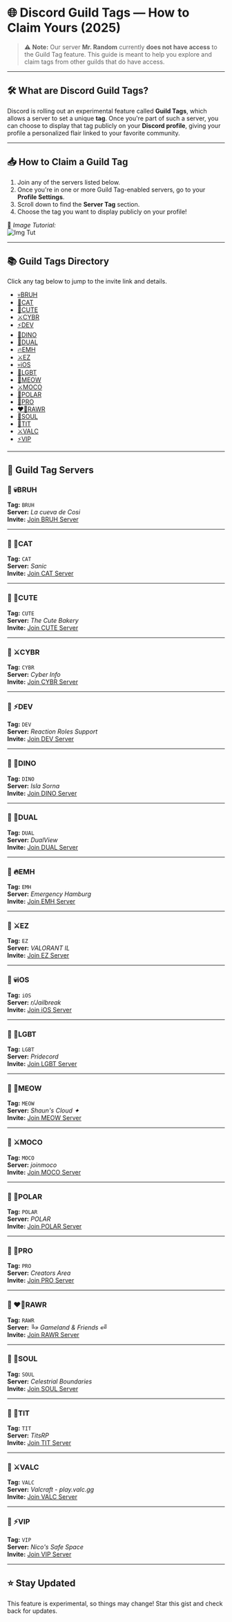 # 🌐 Discord Guild Tags — How to Claim Yours (2025)
 
> ⚠️ **Note:** Our server **Mr. Random** currently **does not have access** to the Guild Tag feature. This guide is meant to help you explore and claim tags from other guilds that do have access.
 
---
 
## 🛠️ What are Discord Guild Tags?
 
Discord is rolling out an experimental feature called **Guild Tags**, which allows a server to set a unique **tag**. Once you're part of such a server, you can choose to display that tag publicly on your **Discord profile**, giving your profile a personalized flair linked to your favorite community.
 
---
 
## 📥 How to Claim a Guild Tag
 
1. Join any of the servers listed below.
2. Once you're in one or more Guild Tag-enabled servers, go to your **Profile Settings**.
3. Scroll down to find the **Server Tag** section.
4. Choose the tag you want to display publicly on your profile!
 
📸 *Image Tutorial:*  
  ![Img Tut](https://media.discordapp.net/attachments/1365194756799467560/1365374877686698064/image.png?ex=680d13f2&is=680bc272&hm=4a22542a405b7b845a29900cc7dc40109fcad678513af441b535c57f22ab64bc&=&format=webp&quality=lossless&width=750&height=879)
 
---
 
## 📚 Guild Tags Directory
 
Click any tag below to jump to the invite link and details.
 
- [💀BRUH](#-bruh)
- [💙CAT](#-cat)
- [🩷CUTE](#-cute)
- [⚔️CYBR](#-cybr)
- [⚡DEV](#-dev)
- [🍃DINO](#-dino)
- [🍄DUAL](#-dual)
- [🔥EMH](#-emh)
- [⚔️EZ](#-ez)
- [💀iOS](#-ios)
- [🩷LGBT](#-lgbt)
- [💜MEOW](#-meow)
- [⚔️MOCO](#-moco)
- [🔷POLAR](#-polar)
- [🍃PRO](#-pro)
- [❤️‍🔥RAWR](#rawr)
- [🍃SOUL](#-soul)
- [🩷TIT](#-tit)
- [⚔️VALC](#-valc)
- [⚡VIP](#-vip)
 
---
 
## 🎯 Guild Tag Servers
 
### 🔹 💀BRUH
**Tag:** `BRUH`  
**Server:** *La cueva de Cosi*  
**Invite:** [Join BRUH Server](https://discord.gg/la-cueva-de-cosi-844285068275875890)
 
---
 
### 🔹 💙CAT
**Tag:** `CAT`  
**Server:** *Sanic*  
**Invite:** [Join CAT Server](https://discord.gg/Hgb5rjxaKR)
 
---
 
### 🔹 🩷CUTE
**Tag:** `CUTE`  
**Server:** *The Cute Bakery*  
**Invite:** [Join CUTE Server](https://discord.gg/Ta7mtrADZA)
 
---
 
### 🔹 ⚔️CYBR
**Tag:** `CYBR`  
**Server:** *Cyber Info*  
**Invite:** [Join CYBR Server](https://discord.gg/cyberinfo)
 
---
 
### 🔹 ⚡DEV
**Tag:** `DEV`  
**Server:** *Reaction Roles Support*  
**Invite:** [Join DEV Server](https://discord.gg/reactionroles)
 
---
 
### 🔹 🍃DINO
**Tag:** `DINO`  
**Server:** *Isla Sorna*  
**Invite:** [Join DINO Server](https://discord.gg/MZ8hhJ7dCh)
 
---
 
### 🔹 🍄DUAL
**Tag:** `DUAL`  
**Server:** *DualView*  
**Invite:** [Join DUAL Server](https://discord.gg/dualview)
 
---
 
### 🔹 🔥EMH
**Tag:** `EMH`  
**Server:** *Emergency Hamburg*  
**Invite:** [Join EMH Server](https://discord.gg/emh)
 
---
 
### 🔹 ⚔️EZ
**Tag:** `EZ`  
**Server:** *VALORANT IL*  
**Invite:** [Join EZ Server](https://discord.gg/valorantil)
 
---
 
### 🔹 💀iOS
**Tag:** `iOS`  
**Server:** *r/Jailbreak*  
**Invite:** [Join iOS Server](https://discord.gg/jb)
 
---
 
### 🔹 🩷LGBT
**Tag:** `LGBT`  
**Server:** *Pridecord*  
**Invite:** [Join LGBT Server](https://discord.gg/lgbtqia)
 
---
 
### 🔹 💜MEOW
**Tag:** `MEOW`  
**Server:** *Shaun's Cloud ✦*  
**Invite:** [Join MEOW Server](https://discord.gg/shaun)
 
---
 
### 🔹 ⚔️MOCO
**Tag:** `MOCO`  
**Server:** *joinmoco*  
**Invite:** [Join MOCO Server](https://discord.gg/moco)
 
---
 
### 🔹 🔷POLAR
**Tag:** `POLAR`  
**Server:** *POLAR*  
**Invite:** [Join POLAR Server](https://discord.gg/polarguild)
 
---
 
### 🔹 🍃PRO
**Tag:** `PRO`  
**Server:** *Creators Area*  
**Invite:** [Join PRO Server](https://discord.gg/gca)
 
---
 
### 🔹 ❤️‍🔥RAWR
**Tag:** `RAWR`  
**Server:** *╚» Gameland & Friends «╝*  
**Invite:** [Join RAWR Server](https://discord.gg/gamersland)
 
---
 
### 🔹 🍃SOUL
**Tag:** `SOUL`  
**Server:** *Celestrial Boundaries*  
**Invite:** [Join SOUL Server](https://discord.gg/celestrials)
 
---
 
### 🔹 🩷TIT
**Tag:** `TIT`  
**Server:** *TitsRP*  
**Invite:** [Join TIT Server](https://discord.gg/titsrp)
 
---
 
### 🔹 ⚔️VALC
**Tag:** `VALC`  
**Server:** *Valcraft - play.valc.gg*  
**Invite:** [Join VALC Server](https://discord.gg/valcraft)
 
---
 
### 🔹 ⚡VIP
**Tag:** `VIP`  
**Server:** *Nico's Safe Space*  
**Invite:** [Join VIP Server](https://discord.gg/nico-vip)
 
---
 
## ⭐ Stay Updated
 
This feature is experimental, so things may change! Star this gist and check back for updates.
